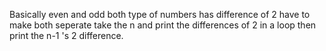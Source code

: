 Basically even and odd both type of numbers has difference of 2 
have to make both seperate 
take the n and print the differences of 2 in a loop 
then print the n-1 's  2 difference.
